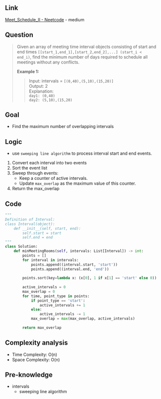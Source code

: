 ## Link
[Meet_Schedule_II - Neetcode](https://neetcode.io/problems/meeting-schedule-ii) - medium
## Question
> Given an array of meeting time interval objects consisting of start and end times `[[start_1,end_1],[start_2,end_2],...] (start_i < end_i)`, find the minimum number of days required to schedule all meetings without any conflicts.
> 
> **Example 1:**
>> Input: intervals = `[(0,40),(5,10),(15,20)]` <br>
>> Output: 2 <br>
>> Explanation: <br>
>> 	`day1: (0,40)`<br>
>> 	`day2: (5,10),(15,20)`<br>
## Goal
- Find the maximum number of overlapping intervals
## Logic
- use `sweeping line algorithm` to process interval start and end events.
1. Convert each interval into two events
2. Sort the event list
3. Sweep through events:
   - Keep a counter of active intervals.
   - Update `max_overlap` as the maximum value of this counter.
1. Return the max_overlap
## Code
```python
"""
Definition of Interval:
class Interval(object):
    def __init__(self, start, end):
        self.start = start
        self.end = end
"""
class Solution:
    def minMeetingRooms(self, intervals: List[Interval]) -> int:
        points = []
        for interval in intervals:
            points.append((interval.start, 'start'))
            points.append((interval.end, 'end'))
        
        points.sort(key=lambda x: (x[0], 1 if x[1] == 'start' else 0)) # end then start
        
        active_intervals = 0
        max_overlap = 0
        for time, point_type in points:
            if point_type == 'start':
                active_intervals += 1
            else:
                active_intervals -= 1
            max_overlap = max(max_overlap, active_intervals)
        
        return max_overlap      
```

## Complexity analysis
- Time Complexity: O(n)
- Space Complexity: O(n)
## Pre-knowledge
- intervals
	- sweeping line algorithm
